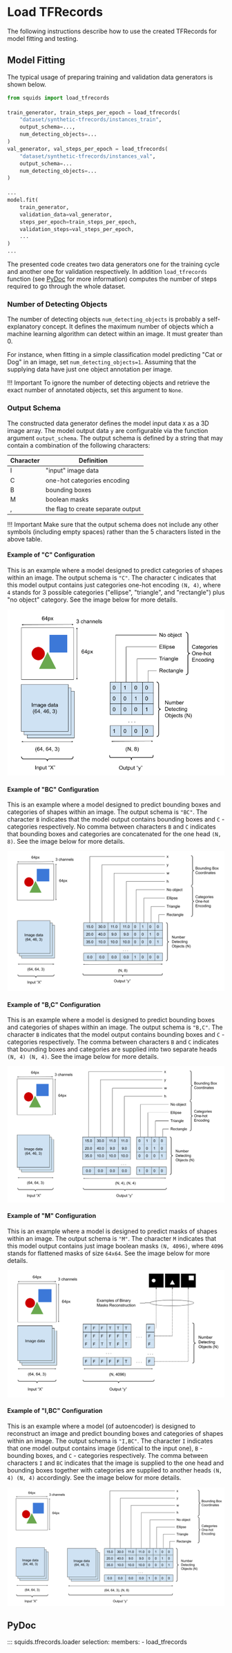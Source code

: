 # Load TFRecords

The following instructions describe how to use the created TFRecords for model fitting and testing.

## Model Fitting

The typical usage of preparing training and validation data generators is shown below.

```py
from squids import load_tfrecords

train_generator, train_steps_per_epoch = load_tfrecords(
    "dataset/synthetic-tfrecords/instances_train",
    output_schema=...,
    num_detecting_objects=...
)
val_generator, val_steps_per_epoch = load_tfrecords(
    "dataset/synthetic-tfrecords/instances_val",
    output_schema=...
    num_detecting_objects=...
)

...
model.fit(
    train_generator,
    validation_data=val_generator,
    steps_per_epoch=train_steps_per_epoch,
    validation_steps=val_steps_per_epoch,
    ...
)
...

```

The presented code creates two data generators one for the training cycle and another one for validation respectively. In addition `load_tfrecords` function (see [PyDoc](#pydoc) for more information)  computes the number of steps required to go through the whole dataset.

### Number of Detecting Objects

The number of detecting objects `num_detecting_objects` is probably a self-explanatory concept. It defines the maximum number of objects which a machine learning algorithm can detect within an image. It must greater than 0.

For instance, when fitting in a simple classification model predicting "Cat or Dog" in an image, set  `num_detecting_objects=1`. Assuming that the supplying data have just one object annotation per image.

!!! Important
    To ignore the number of detecting objects and retrieve the exact number of annotated objects, set this argument to `None`.

### Output Schema

The constructed data generator defines the model input data `X` as a 3D image array.  The model output data `y` are configurable via the function argument `output_schema`. The output schema is defined by a string that may contain a combination of the following characters:

| Character | Definition                         |
|-----------|------------------------------------|
| I         | "input" image data                 |
| C         | one-hot categories encoding        |
| B         | bounding boxes                     |
| M         | boolean masks                      |
| ,         | the flag to create separate output |

!!! Important
    Make sure that the output schema does not include any other symbols (including empty spaces) rather than the 5 characters listed in the above table.

#### Example of "C" Configuration

This is an example where a model designed to predict categories of shapes within an image.  The output schema is `"C"`. The character `C` indicates that this model output contains just categories one-hot encoding  `(N, 4)`, where `4` stands for 3 possible categories ("ellipse", "triangle", and "rectangle") plus "no object" category. See the image below for more details.

![C_output_schema_example](images/output_schema_c.png)

#### Example of "BC" Configuration

This is an example where a model designed to predict bounding boxes and categories of shapes within an image. The output schema is `"BC"`. The character `B` indicates that the model output contains bounding boxes and `C` - categories respectively. No comma between characters `B` and `C` indicates that bounding boxes and categories are concatenated for the one head `(N, 8)`. See the image below for more details.

![BC_output_schema_example](images/output_schema_bc.png)

#### Example of "B,C" Configuration

This is an example where a model is designed to predict bounding boxes and categories of shapes within an image. The output schema is `"B,C"`. The character `B` indicates that the model output contains bounding boxes and `C` - categories respectively. The comma between characters `B` and `C` indicates that bounding boxes and categories are supplied into two separate heads `(N, 4) (N, 4)`. See the image below for more details.

![B_C_output_schema_example](images/output_schema_b_c.png)

#### Example of "M" Configuration

This is an example where a model is designed to predict masks of shapes within an image.  The output schema is `"M"`. The character `M` indicates that this model output contains just image boolean masks   `(N, 4096)`, where `4096` stands for flattened masks of size `64x64`.  See the image below for more details.

![M_output_schema_example](images/output_schema_m.png)

#### Example of "I,BC" Configuration

This is an example where a model (of autoencoder) is designed to reconstruct an image and predict bounding boxes and categories of shapes within an image. The output schema is `"I,BC"`. The character `I` indicates that one model output contains image (identical to the input one),  `B` - bounding boxes, and `C` - categories respectively. The comma between characters `I` and `BC` indicates that the image is supplied to the one head and bounding boxes together with categories are supplied to another heads `(N, 4) (N, 4)` accordingly. See the image below for more details.

![i_bc_output_schema_example](images/output_schema_i_bc.png)

## PyDoc

::: squids.tfrecords.loader
    selection:
      members:
        - load_tfrecords
